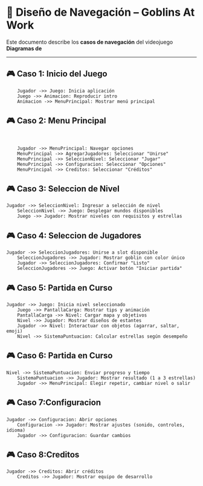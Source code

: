 # 📑 Diseño de Navegación – Goblins At Work

Este documento describe los **casos de navegación**  del videojuego **Diagramas de**

---

## 🎮 Caso 1: Inicio del Juego
```
    Jugador ->> Juego: Inicia aplicación
    Juego ->> Animacion: Reproducir intro
    Animacion ->> MenuPrincipal: Mostrar menú principal
```

## 🎮 Caso 2: Menu Principal
```

   
    Jugador ->> MenuPrincipal: Navegar opciones
    MenuPrincipal ->> AgregarJugadores: Seleccionar "Unirse"
    MenuPrincipal ->> SeleccionNivel: Seleccionar "Jugar"
    MenuPrincipal ->> Configuracion: Seleccionar "Opciones"
    MenuPrincipal ->> Creditos: Seleccionar "Créditos"
```
## 🎮 Caso 3: Seleccion de Nivel
```
Jugador ->> SeleccionNivel: Ingresar a selección de nivel
    SeleccionNivel ->> Juego: Desplegar mundos disponibles
    Juego ->> Jugador: Mostrar niveles con requisitos y estrellas
```
## 🎮 Caso 4: Seleccion de Jugadores
```
Jugador ->> SeleccionJugadores: Unirse a slot disponible
    SeleccionJugadores ->> Jugador: Mostrar goblin con color único
    Jugador ->> SeleccionJugadores: Confirmar "Listo"
    SeleccionJugadores ->> Juego: Activar botón "Iniciar partida"
```
## 🎮 Caso 5: Partida en Curso
```
Jugador ->> Juego: Inicia nivel seleccionado
    Juego ->> PantallaCarga: Mostrar tips y animación
    PantallaCarga ->> Nivel: Cargar mapa y objetivos
    Nivel ->> Jugador: Mostrar diseños de estantes
    Jugador ->> Nivel: Interactuar con objetos (agarrar, saltar, emoji)
    Nivel ->> SistemaPuntuacion: Calcular estrellas según desempeño
```
## 🎮 Caso 6: Partida en Curso
```
Nivel ->> SistemaPuntuacion: Enviar progreso y tiempo
    SistemaPuntuacion ->> Jugador: Mostrar resultado (1 a 3 estrellas)
    Jugador ->> MenuPrincipal: Elegir repetir, cambiar nivel o salir
```
## 🎮 Caso 7:Configuracion
```
Jugador ->> Configuracion: Abrir opciones
    Configuracion ->> Jugador: Mostrar ajustes (sonido, controles, idioma)
    Jugador ->> Configuracion: Guardar cambios
```
## 🎮 Caso 8:Creditos
```
Jugador ->> Creditos: Abrir créditos
    Creditos ->> Jugador: Mostrar equipo de desarrollo
```
